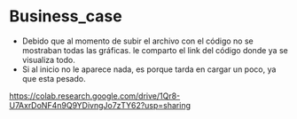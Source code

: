 # Business_case

* Debido que al momento de subir el archivo con el código no se mostraban todas las gráficas. le comparto el link del código donde ya se visualiza todo.
* Si al inicio no le aparece nada, es porque tarda en cargar un poco, ya que esta pesado.

https://colab.research.google.com/drive/1Qr8-U7AxrDoNF4n9Q9YDivngJo7zTY62?usp=sharing
